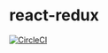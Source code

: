 # react-redux

[![CircleCI](https://circleci.com/gh/Kurtz1993/react-redux.svg?style=svg)](https://circleci.com/gh/Kurtz1993/react-redux)
